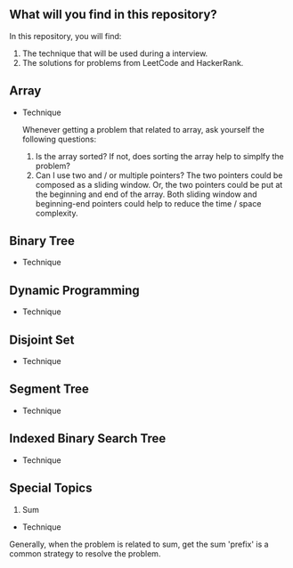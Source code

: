 ## What will you find in this repository? ##

In this repository, you will find:

1. The technique that will be used during a interview.
1. The solutions for problems from LeetCode and HackerRank. 


## Array
* Technique

  Whenever getting a problem that related to array, ask yourself the following questions:

  1. Is the array sorted? If not, does sorting the array help to simplfy the problem?
  2. Can I use two and / or multiple pointers? The two pointers could be composed as a sliding window. Or, the two pointers could be put at the beginning and end of the array. Both sliding window and beginning-end pointers could help to reduce the time / space complexity.

## Binary Tree
* Technique

## Dynamic Programming
* Technique

## Disjoint Set
* Technique

## Segment Tree
* Technique

## Indexed Binary Search Tree
* Technique

## Special Topics
1. Sum

* Technique

Generally, when the problem is related to sum, get the sum 'prefix' is a common strategy to resolve the problem. 
